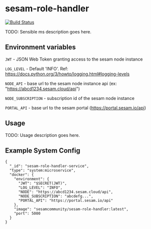 # sesam-role-handler
[![Build Status](https://travis-ci.org/sesam-community/sesam-role-handler.svg?branch=master)](https://travis-ci.org/sesam-community/sesam-role-handler)

TODO: Sensible ms description goes here.

## Environment variables

`JWT` - JSON Web Token granting access to the sesam node instance

`LOG_LEVEL` - Default 'INFO'. Ref: https://docs.python.org/3/howto/logging.html#logging-levels

`NODE_API` - base url to the sesam node instance api (ex: "https://abcd1234.sesam.cloud/api")

`NODE_SUBSCRIPTION` - subscription id of the sesam node instance

`PORTAL_API` - base url to the sesam portal (https://portal.sesam.io/api)

## Usage

TODO: Usage description goes here.

## Example System Config
```
{
  "_id": "sesam-role-handler-service",
  "type": "system:microservice",
  "docker": {
    "environment": {
      "JWT": "$SECRET(JWT)",
      "LOG_LEVEL": "INFO",
      "NODE": "https://abcd1234.sesam.cloud/api",
      "NODE_SUBSCRIPTION": "abcdefg...",
      "PORTAL_API": "https://portal.sesam.io/api"
    },
    "image": "sesamcommunity/sesam-role-handler:latest",
    "port": 5000
  }
}
```
